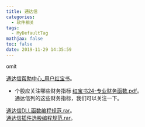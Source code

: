 ```yaml
---
title: 通达信
categories:
  - 软件相关
tags:
  - MyDefaultTag
mathjax: false
toc: false
date: 2019-11-29 14:35:59
---
```

omit
<!--more-->

[通达信帮助中心_用户红宝书](https://help.tdx.com.cn/book.asp)。  

* 个股应关注哪些财务指标
[红宝书24-专业财务函数.pdf](https://www.tdx.com.cn/products/userdoc/红宝书24-专业财务函数.pdf)。  
通达信列的这些财务指标，我们可以关注一下。  

[通达信DLL函数编程规范.rar](https://www.tdx.com.cn/products/userdoc/通达信DLL函数编程规范.rar)。  
[通达信插件选股编程规范.rar](https://www.tdx.com.cn/products/userdoc/通达信插件选股编程规范.rar)。  
